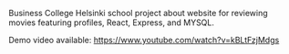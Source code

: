 Business College Helsinki school project about website for reviewing movies featuring profiles, React, Express, and MYSQL.

Demo video available: https://www.youtube.com/watch?v=kBLtFzjMdgs
